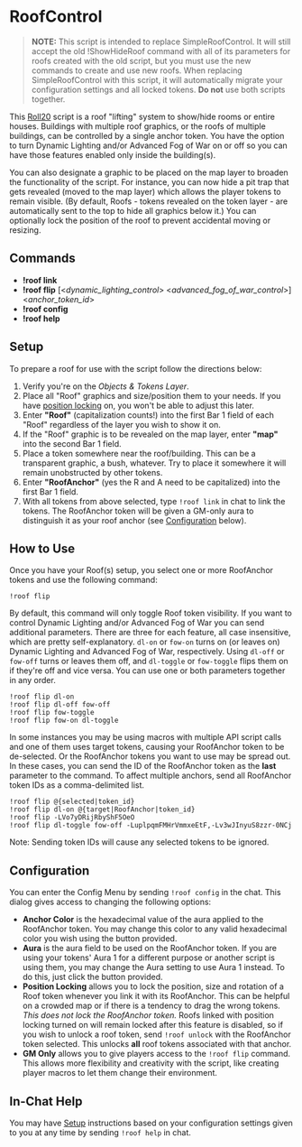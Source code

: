# RoofControl
> **NOTE:** This script is intended to replace SimpleRoofControl. It will still accept the old !ShowHideRoof command with all of its parameters for roofs created with the old script, but you must use the new commands to create and use new roofs. When replacing SimpleRoofControl with this script, it will automatically migrate your configuration settings and all locked tokens. **Do not** use both scripts together.

This [Roll20](http://roll20.net/) script is a roof "lifting" system to show/hide rooms or entire houses. Buildings with multiple roof graphics, or the roofs of multiple buildings, can be controlled by a single anchor token. You have the option to turn Dynamic Lighting and/or Advanced Fog of War on or off so you can have those features enabled only inside the building(s).

You can also designate a graphic to be placed on the map layer to broaden the functionality of the script. For instance, you can now hide a pit trap that gets revealed (moved to the map layer) which allows the player tokens to remain visible. (By default, Roofs - tokens revealed on the token layer - are automatically sent to the top to hide all graphics below it.) You can optionally lock the position of the roof to prevent accidental moving or resizing.

## Commands
* **!roof link**
* **!roof flip** [<_dynamic_lighting_control_> <_advanced_fog_of_war_control_>] <_anchor_token_id_>
* **!roof config**
* **!roof help**

## Setup
To prepare a roof for use with the script follow the directions below:
1. Verify you're on the *Objects & Tokens Layer*.
2. Place all "Roof" graphics and size/position them to your needs. If you have [position locking](#configuration) on, you won't be able to adjust this later.
3. Enter **"Roof"** (capitalization counts!) into the first Bar 1 field of each "Roof" regardless of the layer you wish to show it on.
4. If the "Roof" graphic is to be revealed on the map layer, enter **"map"** into the second Bar 1 field.
5. Place a token somewhere near the roof/building. This can be a transparent graphic, a bush, whatever. Try to place it somewhere it will remain unobstructed by other tokens.
6. Enter **"RoofAnchor"** (yes the R and A need to be capitalized) into the first Bar 1 field.
7. With all tokens from above selected, type `!roof link` in chat to link the tokens. The RoofAnchor token will be given a GM-only aura to distinguish it as your roof anchor (see [Configuration](#configuration) below).

## How to Use
Once you have your Roof(s) setup, you select one or more RoofAnchor tokens and use the following command:

```
!roof flip
```

By default, this command will only toggle Roof token visibility. If you want to control Dynamic Lighting and/or Advanced Fog of War you can send additional parameters. There are three for each feature, all case insensitive, which are pretty self-explanatory. `dl-on` or `fow-on` turns on (or leaves on) Dynamic Lighting and Advanced Fog of War, respectively. Using `dl-off` or `fow-off` turns or leaves them off, and `dl-toggle` or `fow-toggle` flips them on if they're off and vice versa. You can use one or both parameters together in any order.

```
!roof flip dl-on
!roof flip dl-off fow-off
!roof flip fow-toggle
!roof flip fow-on dl-toggle
```

In some instances you may be using macros with multiple API script calls and one of them uses target tokens, causing your RoofAnchor token to be de-selected. Or the RoofAnchor tokens you want to use may be spread out. In these cases, you can send the ID of the RoofAnchor token as the **last** parameter to the command. To affect multiple anchors, send all RoofAnchor token IDs as a comma-delimited list.

```
!roof flip @{selected|token_id}
!roof flip dl-on @{target|RoofAnchor|token_id}
!roof flip -LVo7yDRijRbyShF5OeO
!roof flip dl-toggle fow-off -LuplpqmFMHrVmmxeEtF,-Lv3wJInyuS8zzr-0NCj
```

Note: Sending token IDs will cause any selected tokens to be ignored.

## Configuration
You can enter the Config Menu by sending `!roof config` in the chat. This dialog gives access to changing the following options:
* **Anchor Color** is the hexadecimal value of the aura applied to the RoofAnchor token. You may change this color to any valid hexadecimal color you wish using the button provided.
* **Aura** is the aura field to be used on the RoofAnchor token. If you are using your tokens' Aura 1 for a different purpose or another script is using them, you may change the Aura setting to use Aura 1 instead. To do this, just click the button provided.
* **Position Locking** allows you to lock the position, size and rotation of a Roof token whenever you link it with its RoofAnchor. This can be helpful on a crowded map or if there is a tendency to drag the wrong tokens. _This does not lock the RoofAnchor token._ Roofs linked with position locking turned on will remain locked after this feature is disabled, so if you wish to unlock a roof token, send `!roof unlock` with the RoofAnchor token selected. This unlocks **all** roof tokens associated with that anchor.
* **GM Only** allows you to give players access to the `!roof flip` command. This allows more flexibility and creativity with the script, like creating player macros to let them change their environment.

## In-Chat Help
You may have [Setup](#setup) instructions based on your configuration settings given to you at any time by sending `!roof help` in chat.
